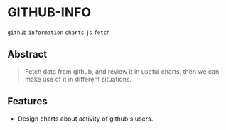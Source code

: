 
# GITHUB-INFO
`github` `information` `charts` `js` `fetch`
## Abstract
> Fetch data from github, and review it in useful charts, then we can make use of it in different situations.

## Features
* Design charts about activity of github's users.
